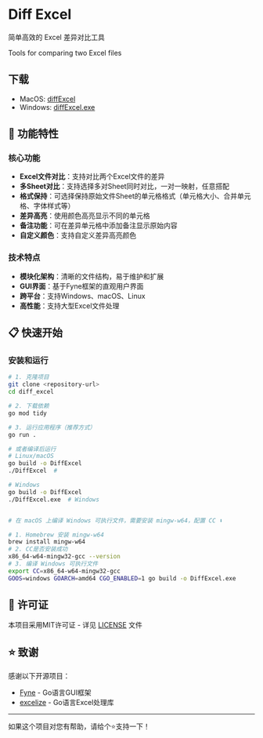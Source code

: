 # Diff Excel
简单高效的 Excel 差异对比工具

Tools for comparing two Excel files


## 下载
- MacOS: [diffExcel](https://github.com/zbuzhi/diff-excel/releases/download/v1.1.0/diffExcel)
- Windows: [diffExcel.exe](https://github.com/zbuzhi/diff-excel/releases/download/v1.1.0/diffExcel.exe)


## 🚀 功能特性

### 核心功能
- **Excel文件对比**：支持对比两个Excel文件的差异
- **多Sheet对比**：支持选择多对Sheet同时对比，一对一映射，任意搭配
- **格式保持**：可选择保持原始文件Sheet的单元格格式（单元格大小、合并单元格、字体样式等）
- **差异高亮**：使用颜色高亮显示不同的单元格
- **备注功能**：可在差异单元格中添加备注显示原始内容
- **自定义颜色**：支持自定义差异高亮颜色


### 技术特点
- **模块化架构**：清晰的文件结构，易于维护和扩展
- **GUI界面**：基于Fyne框架的直观用户界面
- **跨平台**：支持Windows、macOS、Linux
- **高性能**：支持大型Excel文件处理

## 📋 快速开始

### 安装和运行

```bash
# 1. 克隆项目
git clone <repository-url>
cd diff_excel

# 2. 下载依赖
go mod tidy

# 3. 运行应用程序（推荐方式）
go run .

# 或者编译后运行
# Linux/macOS
go build -o DiffExcel
./DiffExcel  # 

# Windows
go build -o DiffExcel
./DiffExcel.exe  # Windows


# 在 macOS 上编译 Windows 可执行文件，需要安装 mingw-w64，配置 CC ⬇️

# 1. Homebrew 安装 mingw-w64
brew install mingw-w64
# 2. CC是否安装成功
x86_64-w64-mingw32-gcc --version
# 3. 编译 Windows 可执行文件
export CC=x86_64-w64-mingw32-gcc
GOOS=windows GOARCH=amd64 CGO_ENABLED=1 go build -o DiffExcel.exe
```

## 📄 许可证

本项目采用MIT许可证 - 详见 [LICENSE](LICENSE) 文件

## ⭐ 致谢

感谢以下开源项目：
- [Fyne](https://fyne.io/) - Go语言GUI框架
- [excelize](https://github.com/qax-os/excelize) - Go语言Excel处理库

---

如果这个项目对您有帮助，请给个⭐️支持一下！